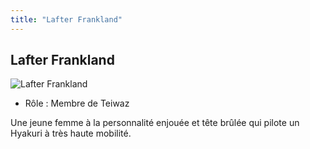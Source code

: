 ```yaml
---
title: "Lafter Frankland"
---
```


Lafter Frankland
----------------


![Lafter Frankland](/images/stories/saga/g-tekketsu/persos/lafter-frankland.png)


* Rôle : Membre de Teiwaz


Une jeune femme à la personnalité enjouée et tête brûlée qui pilote un Hyakuri à très haute mobilité. 

